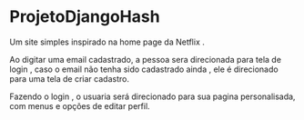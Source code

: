 # ProjetoDjangoHash
Um site simples inspirado na home page da Netflix .

Ao digitar uma email cadastrado, a pessoa sera direcionada para tela de login , caso o email não tenha sido cadastrado ainda , ele é direcionado para uma tela de criar cadastro.

Fazendo o login , o usuaria será direcionado para sua pagina personalisada, com menus e opções de editar perfil.
 

